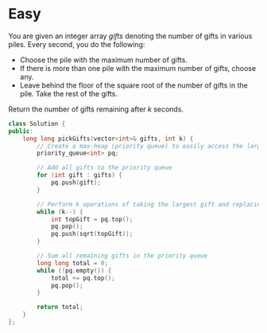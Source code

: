 # Easy

You are given an integer array $gifts$ denoting the number of gifts in various piles. Every second, you do the following:

- Choose the pile with the maximum number of gifts.
- If there is more than one pile with the maximum number of gifts, choose any.
- Leave behind the floor of the square root of the number of gifts in the pile. Take the rest of the gifts.

Return the number of gifts remaining after $k$ seconds.

```cpp
class Solution {
public:
    long long pickGifts(vector<int>& gifts, int k) {
        // Create a max-heap (priority queue) to easily access the largest gift
        priority_queue<int> pq;

        // Add all gifts to the priority queue
        for (int gift : gifts) {
            pq.push(gift);
        }

        // Perform k operations of taking the largest gift and replacing it with its square root
        while (k--) {
            int topGift = pq.top();
            pq.pop();
            pq.push(sqrt(topGift));
        }

        // Sum all remaining gifts in the priority queue
        long long total = 0;
        while (!pq.empty()) {
            total += pq.top();
            pq.pop();
        }

        return total;
    }
};
```
